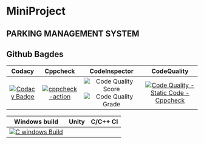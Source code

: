 # MiniProject 
PARKING MANAGEMENT SYSTEM
--
Github Bagdes
--
|Codacy|Cppcheck|CodeInspector|CodeQuality|
|:--:|:--:|:--:|:--:|
[![Codacy Badge](https://app.codacy.com/project/badge/Grade/d8403cf828f048329610b87b6af68aff)](https://www.codacy.com/gh/sumedh-rao/MiniProject/dashboard?utm_source=github.com&amp;utm_medium=referral&amp;utm_content=sumedh-rao/MiniProject&amp;utm_campaign=Badge_Grade)|[![cppcheck-action](https://github.com/sumedh-rao/MiniProject/actions/workflows/cppcheck.yml/badge.svg)](https://github.com/sumedh-rao/MiniProject/actions/workflows/cppcheck.yml)|![Code Quality Score](https://www.code-inspector.com/project/24803/score/svg)![Code Quality Grade](https://www.code-inspector.com/project/24803/status/svg)|[![Code Quality - Static Code - Cppcheck](https://github.com/sumedh-rao/MiniProject/actions/workflows/code%20quality.yml/badge.svg)](https://github.com/sumedh-rao/MiniProject/actions/workflows/code%20quality.yml)

|Windows build|Unity|C/C++ CI|
|:--:|:--:|:--:|
[![C windows Build](https://github.com/sumedh-rao/MiniProject/actions/workflows/windows-build.yml/badge.svg)](https://github.com/sumedh-rao/MiniProject/actions/workflows/windows-build.yml)|
